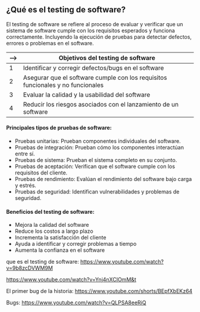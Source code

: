 ## **¿Qué es el testing de software?**

El testing de software se refiere al proceso de evaluar y verificar que un sistema de software cumple con los requisitos esperados y funciona correctamente. Incluyendo la ejecución de pruebas para detectar defectos, errores o problemas en el software.

| --> | **Objetivos del testing de software** |
| ---- | ---- |
| 1 | Identificar y corregir defectos/bugs en el software |
| 2 | Asegurar que el software cumple con los requisitos funcionales y no funcionales |
| 3 | Evaluar la calidad y la usabilidad del software |
| 4 | Reducir los riesgos asociados con el lanzamiento de un software |

#### **Principales tipos de pruebas de software:**
- Pruebas unitarias: Prueban componentes individuales del software.
- Pruebas de integración: Prueban cómo los componentes interactúan entre sí.
- Pruebas de sistema: Prueban el sistema completo en su conjunto.
- Pruebas de aceptación: Verifican que el software cumple con los requisitos del cliente.
- Pruebas de rendimiento: Evalúan el rendimiento del software bajo carga y estrés.
- Pruebas de seguridad: Identifican vulnerabilidades y problemas de seguridad.

#### **Beneficios del testing de software:**
- Mejora la calidad del software
- Reduce los costos a largo plazo
- Incrementa la satisfacción del cliente
- Ayuda a identificar y corregir problemas a tiempo
- Aumenta la confianza en el software


que es el testing de software: 
  https://www.youtube.com/watch?v=9b8zcDVWM9M

  https://www.youtube.com/watch?v=Ynj4nXCIOmM&t

El primer bug de la historia: https://www.youtube.com/shorts/BEpfXbEKz64

Bugs: https://www.youtube.com/watch?v=QLPSA8eeRiQ
